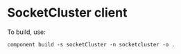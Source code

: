 # SocketCluster client

To build, use:

```
component build -s socketCluster -n socketcluster -o .
```